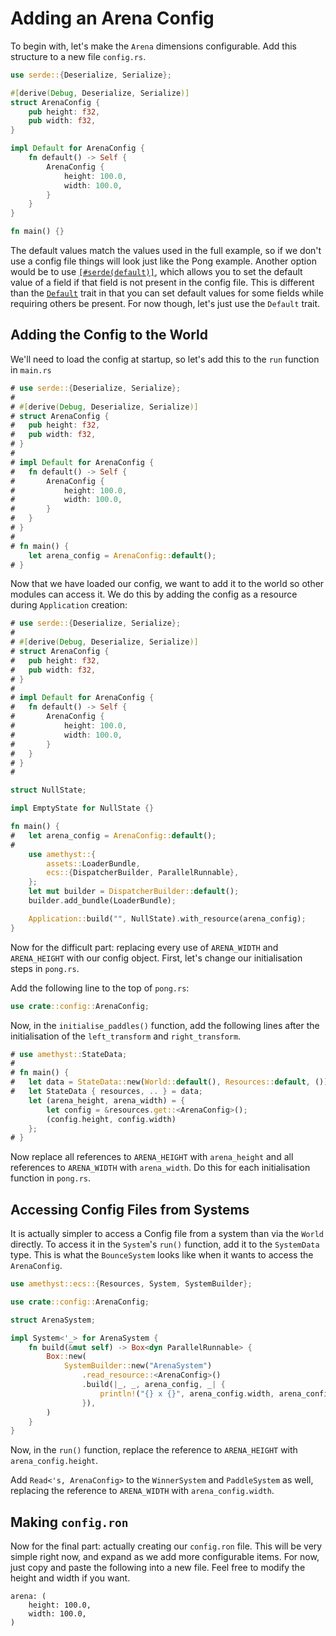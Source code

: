 # Adding an Arena Config

To begin with, let's make the `Arena` dimensions configurable. Add this structure to a new file `config.rs`.

```rust
use serde::{Deserialize, Serialize};

#[derive(Debug, Deserialize, Serialize)]
struct ArenaConfig {
    pub height: f32,
    pub width: f32,
}

impl Default for ArenaConfig {
    fn default() -> Self {
        ArenaConfig {
            height: 100.0,
            width: 100.0,
        }
    }
}

fn main() {}
```

The default values match the values used in the full example, so if we don't use a config file things will
look just like the Pong example. Another option would be to use [`[#serde(default)]`][serde_default], which allows
you to set the default value of a field if that field is not present in the config file. This is different
than the [`Default`][default] trait in that you can set default values for some fields while requiring others
be present. For now though, let's just use the `Default` trait.

## Adding the Config to the World

We'll need to load the config at startup, so let's add this to the `run` function in `main.rs`

```rust
# use serde::{Deserialize, Serialize};
# 
# #[derive(Debug, Deserialize, Serialize)]
# struct ArenaConfig {
#   pub height: f32,
#   pub width: f32,
# }
# 
# impl Default for ArenaConfig {
#   fn default() -> Self {
#       ArenaConfig {
#           height: 100.0,
#           width: 100.0,
#       }
#   }
# }
# 
# fn main() {
    let arena_config = ArenaConfig::default();
# }
```

Now that we have loaded our config, we want to add it to the world so other modules can access
it. We do this by adding the config as a resource during `Application` creation:

```rust
# use serde::{Deserialize, Serialize};
# 
# #[derive(Debug, Deserialize, Serialize)]
# struct ArenaConfig {
#   pub height: f32,
#   pub width: f32,
# }
# 
# impl Default for ArenaConfig {
#   fn default() -> Self {
#       ArenaConfig {
#           height: 100.0,
#           width: 100.0,
#       }
#   }
# }
# 

struct NullState;

impl EmptyState for NullState {}

fn main() {
#   let arena_config = ArenaConfig::default();
# 
    use amethyst::{
        assets::LoaderBundle,
        ecs::{DispatcherBuilder, ParallelRunnable},
    };
    let mut builder = DispatcherBuilder::default();
    builder.add_bundle(LoaderBundle);

    Application::build("", NullState).with_resource(arena_config);
}
```

Now for the difficult part: replacing every use of `ARENA_WIDTH` and `ARENA_HEIGHT` with our config object.
First, let's change our initialisation steps in `pong.rs`.

Add the following line to the top of `pong.rs`:

```rust ,ignore
use crate::config::ArenaConfig;
```

Now, in the `initialise_paddles()` function, add the following lines after the initialisation of the
`left_transform` and `right_transform`.

```rust
# use amethyst::StateData;
# 
# fn main() {
#   let data = StateData::new(World::default(), Resources::default, ());
#   let StateData { resources, .. } = data;
    let (arena_height, arena_width) = {
        let config = &resources.get::<ArenaConfig>();
        (config.height, config.width)
    };
# }
```

Now replace all references to `ARENA_HEIGHT` with `arena_height` and all references to `ARENA_WIDTH` with
`arena_width`. Do this for each initialisation function in `pong.rs`.

## Accessing Config Files from Systems

It is actually simpler to access a Config file from a system than via the `World` directly. To access
it in the `System`'s `run()` function, add it to the `SystemData` type. This is what the `BounceSystem` looks
like when it wants to access the `ArenaConfig`.

```rust
use amethyst::ecs::{Resources, System, SystemBuilder};

use crate::config::ArenaConfig;

struct ArenaSystem;

impl System<'_> for ArenaSystem {
    fn build(&mut self) -> Box<dyn ParallelRunnable> {
        Box::new(
            SystemBuilder::new("ArenaSystem")
                .read_resource::<ArenaConfig>()
                .build(|_, _, arena_config, _| {
                    println!("{} x {}", arena_config.width, arena_config.height)
                }),
        )
    }
}
```

Now, in the `run()` function, replace the reference to `ARENA_HEIGHT` with `arena_config.height`.

Add `Read<'s, ArenaConfig>` to the `WinnerSystem` and `PaddleSystem` as well, replacing the reference to
`ARENA_WIDTH` with `arena_config.width`.

## Making `config.ron`

Now for the final part: actually creating our `config.ron` file. This will be very simple right now, and
expand as we add more configurable items. For now, just copy and paste the following into a new file. Feel
free to modify the height and width if you want.

```ron
arena: (
    height: 100.0,
    width: 100.0,
)
```

[default]: https://doc.rust-lang.org/std/default/trait.Default.html
[serde_default]: https://serde.rs/attr-default.html
